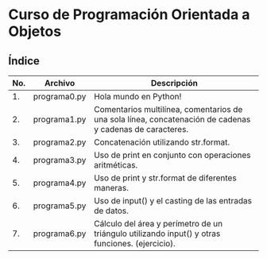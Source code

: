 # Curso de Programación Orientada a Objetos

## Índice

|No.|Archivo|Descripción|
|--|--|--|
|1.|programa0.py|Hola mundo en Python!|
|2.|programa1.py|Comentarios multilínea, comentarios       de una sola línea, concatenación de cadenas y          cadenas de caracteres.|
|3.|programa2.py|Concatenación utilizando str.format.|
|4.|programa3.py|Uso de print en conjunto con operaciones aritméticas.|
|5.|programa4.py|Uso de print y str.format de diferentes maneras.|
|6.|programa5.py|Uso de input() y el casting de las entradas de datos.|
|7.|programa6.py|Cálculo del área y perímetro de un triángulo utilizando input() y otras funciones. (ejercicio).|